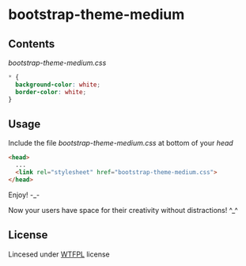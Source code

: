 # bootstrap-theme-medium

## Contents
*bootstrap-theme-medium.css*
```css
* {
  background-color: white;
  border-color: white;
}
```

## Usage
Include the file *bootstrap-theme-medium.css* at bottom of your *head*

```html
<head>
  ...
  <link rel="stylesheet" href="bootstrap-theme-medium.css">
</head>
```

Enjoy! -_-

Now your users have space for their creativity without distractions! ^_^

## License
Lincesed under [WTFPL](http://www.wtfpl.net/) license
